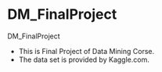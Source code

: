 # DM_FinalProject
DM_FinalProject
- This is Final Project of Data Mining Corse.
- The data set is provided by Kaggle.com.

